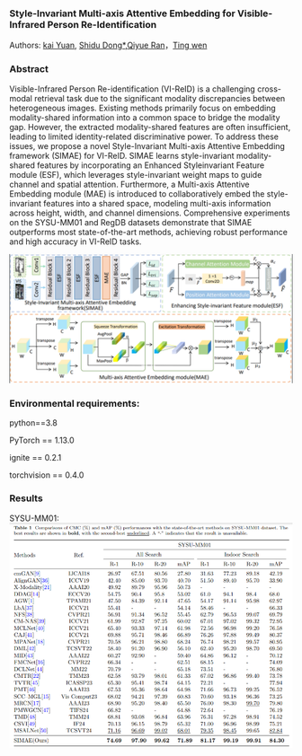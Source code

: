 ### Style-Invariant Multi-axis Attentive Embedding for Visible-Infrared Person Re-Identification

Authors: [kai Yuan](), [Shidu Dong*](),[Qiyue Ran]()，[Ting wen]()

### Abstract

Visible-Infrared Person Re-identification (VI-ReID) is a challenging cross-modal retrieval task due to the significant modality discrepancies between heterogeneous images. Existing methods primarily focus on embedding modality-shared information into a common space to bridge the modality gap. However, the extracted modality-shared features are often insufficient, leading to limited identity-related discriminative power. To address these issues, we propose a novel Style-Invariant Multi-axis Attentive Embedding framework (SIMAE) for VI-ReID. SIMAE learns style-invariant modality-shared features by incorporating an Enhanced Styleinvariant Feature module (ESF), which leverages style-invariant weight maps to guide channel and spatial attention. Furthermore, a Multi-axis Attentive Embedding module (MAE) is introduced to collaboratively embed the style-invariant features into a shared space, modeling multi-axis information across height, width, and channel dimensions. Comprehensive experiments on the SYSU-MM01 and RegDB datasets demonstrate that SIMAE outperforms most state-of-the-art methods, achieving robust performance and high accuracy in VI-ReID tasks.

![image](https://github.com/sweeter-fx/SIMAE/blob/main/images/framework.png)

### Environmental requirements:

python==3.8

PyTorch == 1.13.0

ignite == 0.2.1

torchvision == 0.4.0

### Results
SYSU-MM01:
![image](https://github.com/sweeter-fx/SIMAE/blob/main/images/Result_1.png)
